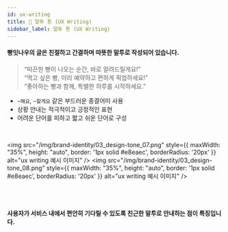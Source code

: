 ```yaml
---
id: ux-writing
title: 🧁 말투 톤 (UX Writing)
sidebar_label: 말투 톤 (UX Writing)
---
```


#### 빵잇나우의 글은 친절하고 간결하며 따뜻한 말투로 작성되어 있습니다.

> “따끈한 빵이 나오는 순간, 바로 알려드릴게요!”  
> “먹고 싶은 빵, 미리 예약하고 편하게 픽업하세요!”  
> “좋아하는 빵과 함께, 특별한 하루를 시작하세요.”

- `~해요`, `~할게요` 같은 부드러운 종결어미 사용  
- 상황 안내는 적극적이고 긍정적인 표현  
- 어려운 단어를 피하고 짧고 쉬운 단어로 구성  

<br/>

<img 
  src="/img/brand-identity/03_design-tone_07.png"
  style={{ maxWidth: "35%", height: "auto", border: '1px solid #e8eaec', borderRadius: '20px' }} 
  alt="ux writing 예시 이미지" />
<img 
src="/img/brand-identity/03_design-tone_08.png"
  style={{ maxWidth: "35%", height: "auto", border: '1px solid #e8eaec', borderRadius: '20px' }} 
  alt="ux writing 예시 이미지" />


<br/>
<br/>

#### 사용자가 서비스 내에서 편안히 기다릴 수 있도록 친근한 말투로 안내하는 점이 특징입니다.